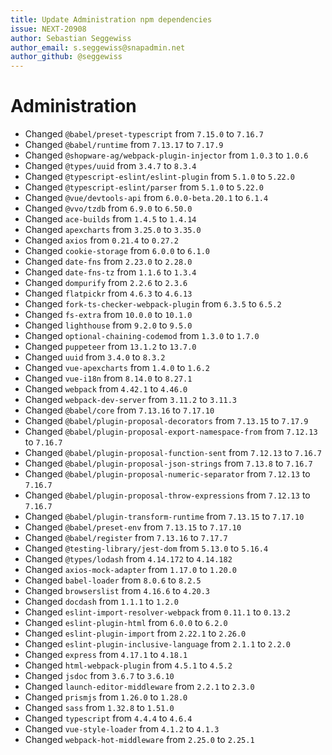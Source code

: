 ```yaml
---
title: Update Administration npm dependencies
issue: NEXT-20908
author: Sebastian Seggewiss
author_email: s.seggewiss@snapadmin.net
author_github: @seggewiss
---
```

# Administration
* Changed `@babel/preset-typescript` from `7.15.0` to `7.16.7`
* Changed `@babel/runtime` from `7.13.17` to `7.17.9`
* Changed `@shopware-ag/webpack-plugin-injector` from `1.0.3` to `1.0.6`
* Changed `@types/uuid` from `3.4.7` to `8.3.4`
* Changed `@typescript-eslint/eslint-plugin` from `5.1.0` to `5.22.0`
* Changed `@typescript-eslint/parser` from `5.1.0` to `5.22.0`
* Changed `@vue/devtools-api` from `6.0.0-beta.20.1` to `6.1.4`
* Changed `@vvo/tzdb` from `6.9.0` to `6.50.0`
* Changed `ace-builds` from `1.4.5` to `1.4.14`
* Changed `apexcharts` from `3.25.0` to `3.35.0`
* Changed `axios` from `0.21.4` to `0.27.2`
* Changed `cookie-storage` from `6.0.0` to `6.1.0`
* Changed `date-fns` from `2.23.0` to `2.28.0`
* Changed `date-fns-tz` from `1.1.6` to `1.3.4`
* Changed `dompurify` from `2.2.6` to `2.3.6`
* Changed `flatpickr` from `4.6.3` to `4.6.13`
* Changed `fork-ts-checker-webpack-plugin` from `6.3.5` to `6.5.2`
* Changed `fs-extra` from `10.0.0` to `10.1.0`
* Changed `lighthouse` from `9.2.0` to `9.5.0`
* Changed `optional-chaining-codemod` from `1.3.0` to `1.7.0`
* Changed `puppeteer` from `13.1.2` to `13.7.0`
* Changed `uuid` from `3.4.0` to `8.3.2`
* Changed `vue-apexcharts` from `1.4.0` to `1.6.2`
* Changed `vue-i18n` from `8.14.0` to `8.27.1`
* Changed `webpack` from `4.42.1` to `4.46.0`
* Changed `webpack-dev-server` from `3.11.2` to `3.11.3`
* Changed `@babel/core` from `7.13.16` to `7.17.10`
* Changed `@babel/plugin-proposal-decorators` from `7.13.15` to `7.17.9`
* Changed `@babel/plugin-proposal-export-namespace-from` from `7.12.13` to `7.16.7`
* Changed `@babel/plugin-proposal-function-sent` from `7.12.13` to `7.16.7`
* Changed `@babel/plugin-proposal-json-strings` from `7.13.8` to `7.16.7`
* Changed `@babel/plugin-proposal-numeric-separator` from `7.12.13` to `7.16.7`
* Changed `@babel/plugin-proposal-throw-expressions` from `7.12.13` to `7.16.7`
* Changed `@babel/plugin-transform-runtime` from `7.13.15` to `7.17.10`
* Changed `@babel/preset-env` from `7.13.15` to `7.17.10`
* Changed `@babel/register` from `7.13.16` to `7.17.7`
* Changed `@testing-library/jest-dom` from `5.13.0` to `5.16.4`
* Changed `@types/lodash` from `4.14.172` to `4.14.182`
* Changed `axios-mock-adapter` from `1.17.0` to `1.20.0`
* Changed `babel-loader` from `8.0.6` to `8.2.5`
* Changed `browserslist` from `4.16.6` to `4.20.3`
* Changed `docdash` from `1.1.1` to `1.2.0`
* Changed `eslint-import-resolver-webpack` from `0.11.1` to `0.13.2`
* Changed `eslint-plugin-html` from `6.0.0` to `6.2.0`
* Changed `eslint-plugin-import` from `2.22.1` to `2.26.0`
* Changed `eslint-plugin-inclusive-language` from `2.1.1` to `2.2.0`
* Changed `express` from `4.17.1` to `4.18.1`
* Changed `html-webpack-plugin` from `4.5.1` to `4.5.2`
* Changed `jsdoc` from `3.6.7` to `3.6.10`
* Changed `launch-editor-middleware` from `2.2.1` to `2.3.0`
* Changed `prismjs` from `1.26.0` to `1.28.0`
* Changed `sass` from `1.32.8` to `1.51.0`
* Changed `typescript` from `4.4.4` to `4.6.4`
* Changed `vue-style-loader` from `4.1.2` to `4.1.3`
* Changed `webpack-hot-middleware` from `2.25.0` to `2.25.1`

